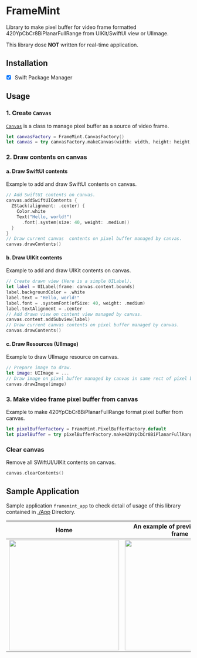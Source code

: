 # FrameMint
Library to make pixel buffer for video frame formatted 420YpCbCr8BiPlanarFullRange from UIKit/SwiftUI view or UIImage.

This library dose **NOT** written for real-time application.

## Installation

- [x] Swift Package Manager

## Usage

### 1. Create `Canvas`

[`Canvas`](./Sources/FrameMint/Canvas.swift) is a class to manage pixel buffer as a source of video frame.

```swift
let canvasFactory = FrameMint.CanvasFactory()
let canvas = try canvasFactory.makeCanvas(width: width, height: height, extent: extent)
```

### 2. Draw contents on canvas

#### a. Draw SwiftUI contents

Example to add and draw SwiftUI contents on canvas.

```swift
// Add SwiftUI contents on canvas.
canvas.addSwiftUIContents {
  ZStack(alignment: .center) {
    Color.white
    Text("Hello, world!")
      .font(.system(size: 40, weight: .medium))
  }
}
// Draw current canvas  contents on pixel buffer managed by canvas.
canvas.drawContents()
```

#### b. Draw UIKit contents

Example to add and draw UIKit contents on canvas.

```swift
// Create drawn view (Here is a simple UILabel).
let label = UILabel(frame: canvas.content.bounds)
label.backgroundColor = .white
label.text = "Hello, world!"
label.font = .systemFont(ofSize: 40, weight: .medium)
label.textAlignment = .center
// Add drawn view on content view managed by canvas.
canvas.content.addSubview(label)
// Draw current canvas contents on pixel buffer managed by canvas.
canvas.drawContents()
```

#### c. Draw Resources (UIImage)

Example to draw UIImage resource on canvas.

```swift
// Prepare image to draw.
let image: UIImage = ...
// Draw image on pixel buffer managed by canvas in same rect of pixel buffer.
canvas.drawImage(image)
```

### 3. Make video frame pixel buffer from canvas

Example to make 420YpCbCr8BiPlanarFullRange format pixel buffer from canvas.

```swift
let pixelBufferFactory = FrameMint.PixelBufferFactory.default
let pixelBuffer = try pixelBufferFactory.make420YpCbCr8BiPlanarFullRangePixelBuffer(from: canvas)
```

### Clear canvas

Remove all SWiftUI/UIKit contents on canvas.

```swift
canvas.clearContents()
```

## Sample Application

Sample application `framemint_app` to check detail of usage of this library contained in [./App](./App) Directory.

| Home | An example of preview for video frame | 
|:---:|:---:|
| <kbd><img src="https://github.com/naru-jpn/FrameMint/assets/5572875/69ee030e-099b-432f-8953-e3761773042c" width="300"></kbd> | <kbd><img src="https://github.com/naru-jpn/FrameMint/assets/5572875/af708586-5aca-48c5-8065-bc5ff63ab2a7" width="300"></kbd> |

